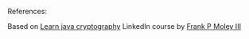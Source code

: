 References:

Based on
[Learn java cryptography](https://www.linkedin.com/learning/learn-java-cryptography) LinkedIn course by [Frank P Moley III](https://www.linkedin.com/in/frankmoley/?trk=lil_instructor)